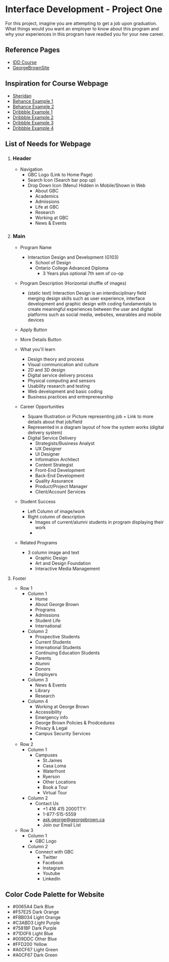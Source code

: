 # Interface Development - Project One

For this project, imagine you are attempting to get a job upon graduation. What things would you want an employer to know about this program and why your experiences in this program have readied you for your new career.

## Reference Pages
- [IDD Course](https://www.georgebrown.ca/programs/interaction-design-and-development-program-g103/)
- [GeorgeBrownSite](https://www.georgebrown.ca/)

## Inspiration for Course Webpage
- [Sheridan](https://academics.sheridancollege.ca/programs/bachelor-of-interaction-design)
- [Behance Example 1](https://www.behance.net/gallery/85518831/Buspo-Online-Business-Template)
- [Behance Example 2](https://www.behance.net/gallery/63069925/Landing-Page-nutriciolog-lja-bogdanova)
- [Dribbble Example 1](https://dribbble.com/shots/4650532-About-us)
- [Dribbble Example 2](https://dribbble.com/shots/7073621-Online-Course-Educational-App-UI)
- [Dribbble Example 3](https://dribbble.com/shots/6998421-Education-Web-Platform-Design)
- [Dribbble Example 4](https://dribbble.com/shots/6012262-Courses-Page)

## List of Needs for Webpage
1. ### Header
    - Navigation
        - GBC Logo (Link to Home Page)
        - Search Icon (Search bar pop up)
        - Drop Down Icon (Menu) Hidden in Mobile/Shown in Web
            - About GBC
            - Academics
            - Admissions
            - Life at GBC
            - Research
            - Working at GBC
            - News & Events

2. ### Main 
    - Program Name
        - Interaction Design and Development (G103)
            - School of Design
            - Ontario College Advanced Diploma
                - 3 Years plus optional 7th sem of co-op
    - Program Description (Horizontal shuffle of images)
        - (static text) Interaction Design is an interdisciplinary field merging design skills such as user experience, interface development and graphic design with coding fundamentals to create meaningful experiences between the user and digital platforms such as social media, websites, wearables and mobile devices
    - Apply Button 
    - More Details Button

    - What you'll learn
        - Design theory and process
        - Visual communication and culture
        - 2D and 3D design
        - Digital service delivery process
        - Physical computing and sensors
        - Usability research and testing
        - Web development and basic coding
        - Business practices and entrepreneurship

    - Career Opportunities
        - Square Illustration or Picture representing job = Link to more details about that job/field
        - Represented in a diagram layout of how the system works (digital delivery system)
        - Digital Service Delivery
            - Strategists/Business Analyst
            - UX Designer
            - UI Designer
            - Information Architect
            - Content Strategist
            - Front-End Development
            - Back-End Development
            - Quality Assurance
            - Product/Project Manager
            - Client/Account Services

    - Student Success
        - Left Column of image/work
        - Right column of description
            - Images of current/alumni students in program displaying their work
            - 
    - Related Programs
        - 3 column image and text
            - Graphic Design
            - Art and Design Foundation
            - Interactive Media Management

3. Footer
    - Row 1
        - Column 1
            - Home
            - About George Brown
            - Programs
            - Admissions
            - Student Life
            - International
        - Column 2
            - Prospective Students
            - Current Students
            - International Students
            - Continuing Education Students
            - Parents
            - Alumni
            - Donors
            - Employers
        - Column 3
            - News & Events
            - Library
            - Research
        - Column 4
            - Working at George Brown
            - Accessibility
            - Emergency info
            - George Brown Policies & Prodcedures
            - Privacy & Legal
            - Campus Security Services
            -
    - Row 2
        - Column 1
            - Campuses
                - St.James
                - Casa Loma
                - Waterfront
                - Ryerson
                - Other Locations
                - Book a Tour
                - Virtual Tour
        - Column 2
            - Contact Us
                - +1 416 415 2000TTY:
                - 1-877-515-5559
                - ask.george@georgebrown.ca
                - Join our Email List
    - Row 3
        - Column 1
            - GBC Logo
        - Column 2
            - Connect with GBC
                - Twitter
                - Facebook
                - Instagram
                - Youtube
                - LinkedIn

## Color Code Palette for Website
- #0065A4 Dark Blue
- #F57E25 Dark Orange
- #FBB034 Light Orange
- #C3ABD3 Light Purple
- #7581BF Dark Purple
- #71D0F6 Light Blue
- #009DDC Other Blue
- #FFD200 Yellow
- #A0CF67 Light Green
- #A0CF67 Dark Green
